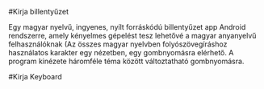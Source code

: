 ﻿#Kirja billentyűzet

Egy magyar nyelvű, ingyenes, nyílt forráskódú billentyűzet app Android rendszerre, amely kényelmes gépelést tesz lehetővé a magyar anyanyelvű felhasználóknak (Az összes magyar nyelvben folyószövegíráshoz használatos karakter egy nézetben, egy gombnyomásra elérhető. A program kinézete háromféle téma között változtatható gombnyomásra.

#Kirja Keyboard